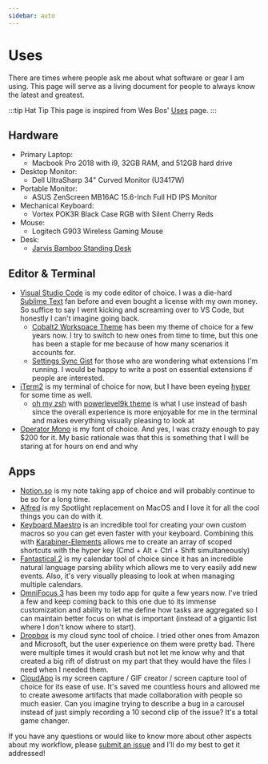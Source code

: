```yaml
---
sidebar: auto
---
```


# Uses

There are times where people ask me about what software or gear I am using. This page will serve as a living document for people to always know the latest and greatest.

:::tip Hat Tip
This page is inspired from Wes Bos' [Uses](https://wesbos.com/uses/) page.
:::

## Hardware

- Primary Laptop: 
    - Macbook Pro 2018 with i9, 32GB RAM, and 512GB hard drive
- Desktop Monitor:
    - Dell UltraSharp 34" Curved Monitor (U3417W)
- Portable Monitor:
    - ASUS ZenScreen MB16AC 15.6-Inch Full HD IPS Monitor
- Mechanical Keyboard:
    - Vortex POK3R Black Case RGB with Silent Cherry Reds
- Mouse:
    - Logitech G903 Wireless Gaming Mouse
- Desk:
    - [Jarvis Bamboo Standing Desk](https://www.fully.com/jarvis-adjustable-height-desk-bamboo.html)

## Editor & Terminal

- [Visual Studio Code](https://code.visualstudio.com/) is my code editor of choice. I was a die-hard [Sublime Text](http://sublimetext.com/) fan before and even bought a license with my own money. So suffice to say I went kicking and screaming over to VS Code, but honestly I can't imagine going back.
    - [Cobalt2 Workspace Theme](https://github.com/wesbos/cobalt2-vscode) has been my theme of choice for a few years now. I try to switch to new ones from time to time, but this one has been a staple for me because of how many scenarios it accounts for.
    - [Settings Sync Gist](https://gist.github.com/bencodezen/49f33096bedcb0ab0b088232104a546b) for those who are wondering what extensions I'm running. I would be happy to write a post on essential extensions if people are interested.
- [iTerm2](https://iterm2.com/) is my terminal of choice for now, but I have been eyeing [hyper](https://hyper.is/) for some time as well.
    - [oh my zsh](https://ohmyz.sh/) with [powerlevel9k theme](https://github.com/bhilburn/powerlevel9k) is what I use instead of bash since the overall experience is more enjoyable for me in the terminal and makes everything visually pleasing to look at
- [Operator Mono](http://www.typography.com/fonts/operator/overview/) is my font of choice. And yes, I was crazy enough to pay $200 for it. My basic rationale was that this is something that I will be staring at for hours on end and why  

## Apps

- [Notion.so](https://www.notion.so/) is my note taking app of choice and will probably continue to be so for a long time.
- [Alfred](https://www.alfredapp.com/) is my Spotlight replacement on MacOS and I love it for all the cool things you can do with it. 
- [Keyboard Maestro](https://www.keyboardmaestro.com/main/) is an incredible tool for creating your own custom macros so you can get even faster with your keyboard. Combining this with [Karabiner-Elements](https://github.com/tekezo/Karabiner-Elements) allows me to create an array of scoped shortcuts with the hyper key (Cmd + Alt + Ctrl + Shift simultaneously)
- [Fantastical 2](https://flexibits.com/fantastical) is my calendar tool of choice since it has an incredible natural language parsing ability which allows me to very easily add new events. Also, it's very visually pleasing to look at when managing multiple calendars.
- [OmniFocus 3](https://www.omnigroup.com/omnifocus) has been my todo app for quite a few years now. I've tried a few and keep coming back to this one due to its immense customization and ability to let me define how tasks are aggregated so I can maintain better focus on what is important (instead of a gigantic list where I don't know where to start). 
- [Dropbox](https://www.dropbox.com) is my cloud sync tool of choice. I tried other ones from Amazon and Microsoft, but the user experience on them were pretty bad. There were multiple times it would crash but not let me know why and that created a big rift of distrust on my part that they would have the files I need when I needed them.
- [CloudApp](https://www.getcloudapp.com/) is my screen capture / GIF creator / screen capture tool of choice for its ease of use. It's saved me countless hours and allowed me to create awesome artifacts that made collaboration with people so much easier. Can you imagine trying to describe a bug in a carousel instead of just simply recording a 10 second clip of the issue? It's a total game changer.

If you have any questions or would like to know more about other aspects about my workflow, please [submit an issue](https://github.com/bencodezen/bencodezen/issues/new?issue%5Bassignee_id%5D=&issue%5Bmilestone_id%5D=) and I'll do my best to get it addressed!
